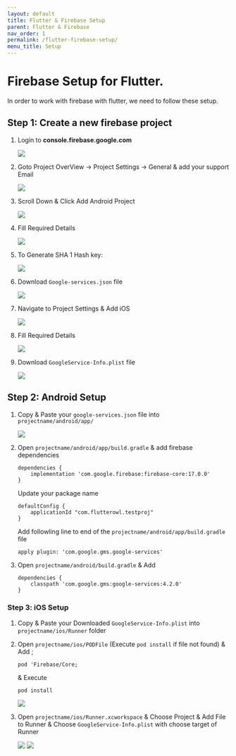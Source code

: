 ```yaml
---
layout: default
title: Flutter & Firebase Setup
parent: Flutter & Firebase
nav_order: 1
permalink: /flutter-firebase-setup/
menu_title: Setup
---
```


# Firebase Setup for Flutter.

In order to work with firebase with flutter, we need to follow these setup.


## Step 1: Create a new firebase project

1. Login to **console.firebase.google.com**
    
    <img src="/assets/images/screenshots/glogin/1.png">

2. Goto Project OverView -> Project Settings -> General & add your support Email

    <img src="/assets/images/screenshots/glogin/2.png">

3. Scroll Down & Click Add Android Project

    <img src="/assets/images/screenshots/glogin/3.png">

4. Fill Required Details

    <img src="/assets/images/screenshots/glogin/4.png">

5. To Generate SHA 1 Hash key: 

    <img src="/assets/images/screenshots/glogin/5.png">

6. Download `Google-services.json` file

    <img src="/assets/images/screenshots/glogin/6.png">

7. Navigate to Project Settings & Add iOS

    <img src="/assets/images/screenshots/glogin/3.png">

8. Fill Required Details

    <img src="/assets/images/screenshots/glogin/9.png">

9. Download `GoogleService-Info.plist` file

    <img src="/assets/images/screenshots/glogin/9.png">


## Step 2: Android Setup

1. Copy & Paste your `google-services.json` file into `projectname/android/app/`

    <img src="/assets/images/screenshots/glogin/7.png">


2. Open `projectname/android/app/build.gradle` & add firebase dependencies

    ```
    dependencies {
        implementation 'com.google.firebase:firebase-core:17.0.0'
    }
    ```

    Update your package name

    ```
    defaultConfig {
        applicationId "com.flutterowl.testproj"
    }
    ```

    Add followling line to end of the `projectname/android/app/build.gradle` file

    ```
    apply plugin: 'com.google.gms.google-services'
    ```

3. Open `projectname/android/build.gradle` & Add

    ```
    dependencies {
        classpath 'com.google.gms:google-services:4.2.0'
    }
    ```


### Step 3: iOS Setup

1. Copy & Paste your Downloaded `GoogleService-Info.plist` into `projectname/ios/Runner` folder
2. Open `projectname/ios/PODFile` (Execute `pod install` if file not found) & Add ;

    ```
    pod 'Firebase/Core;
    ```

    & Execute

    ```
    pod install
    ```

    <img src="/assets/images/screenshots/glogin/11.png">

3. Open `projectname/ios/Runner.xcworkspace` & Choose Project & Add File to Runner & Choose `GoogleService-Info.plist` with choose target of Runner

    <img src="/assets/images/screenshots/glogin/12.png">

    <img src="/assets/images/screenshots/glogin/13.png">

